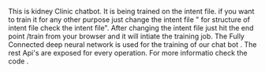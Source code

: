 This is kidney Clinic chatbot.
It is being trained on the intent file.
if you want to train it for any other purpose just change the intent file " for structure of intent file check the intent file".
After changing the intent file just hit the end point /train from your browser and it will intiate the training job.
The Fully  Connected deep neural network is used for the training of our chat bot .
The rest Api's are exposed for every operation.
For more informatio check the code .
